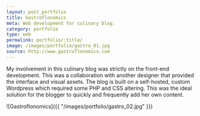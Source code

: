 ```yaml
---
layout: post_portfolio
title: Gastroflonomics
meta: Web development for culinary blog.
category: portfolio
type: web
permalink: portfolio/:title/
image: /images/portfolio/gastro_01.jpg
source: http://www.gastroflonomics.com
---
```


My involvement in this culinary blog was strictly on the front-end development. This was a collaboration with another designer that provided the interface and visual assets. The blog is built on a self-hosted, custom Wordpress which required some PHP and CSS altering. This was the ideal solution for the blogger to quickly and frequently add her own content.

![Gastroflonomics]({{ "/images/portfolio/gastro_02.jpg" }})